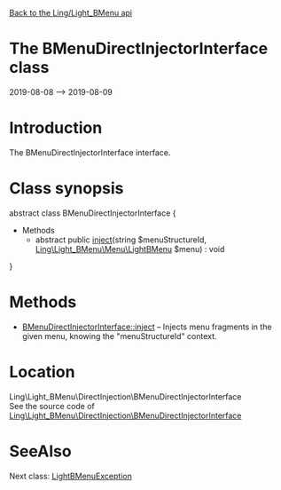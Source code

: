 [Back to the Ling/Light_BMenu api](https://github.com/lingtalfi/Light_BMenu/blob/master/doc/api/Ling/Light_BMenu.md)



The BMenuDirectInjectorInterface class
================
2019-08-08 --> 2019-08-09






Introduction
============

The BMenuDirectInjectorInterface interface.



Class synopsis
==============


abstract class <span class="pl-k">BMenuDirectInjectorInterface</span>  {

- Methods
    - abstract public [inject](https://github.com/lingtalfi/Light_BMenu/blob/master/doc/api/Ling/Light_BMenu/DirectInjection/BMenuDirectInjectorInterface/inject.md)(string $menuStructureId, [Ling\Light_BMenu\Menu\LightBMenu](https://github.com/lingtalfi/Light_BMenu/blob/master/doc/api/Ling/Light_BMenu/Menu/LightBMenu.md) $menu) : void

}






Methods
==============

- [BMenuDirectInjectorInterface::inject](https://github.com/lingtalfi/Light_BMenu/blob/master/doc/api/Ling/Light_BMenu/DirectInjection/BMenuDirectInjectorInterface/inject.md) &ndash; Injects menu fragments in the given menu, knowing the "menuStructureId" context.





Location
=============
Ling\Light_BMenu\DirectInjection\BMenuDirectInjectorInterface<br>
See the source code of [Ling\Light_BMenu\DirectInjection\BMenuDirectInjectorInterface](https://github.com/lingtalfi/Light_BMenu/blob/master/DirectInjection/BMenuDirectInjectorInterface.php)



SeeAlso
==============
Next class: [LightBMenuException](https://github.com/lingtalfi/Light_BMenu/blob/master/doc/api/Ling/Light_BMenu/Exception/LightBMenuException.md)<br>
